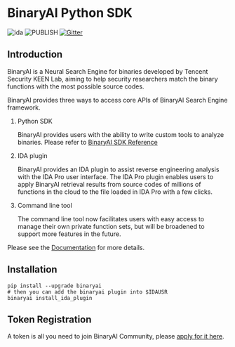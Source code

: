 # BinaryAI Python SDK

![ida](https://img.shields.io/badge/IDA->%3D7.3-brightgreen.svg)
![PUBLISH](https://github.com/binaryai/sdk/workflows/PUBLISH/badge.svg)
[![Gitter](https://badges.gitter.im/binaryai/community.svg)](https://gitter.im/binaryai/community?utm_source=badge&utm_medium=badge&utm_campaign=pr-badge)

## Introduction

BinaryAI is a Neural Search Engine for binaries developed by Tencent Security KEEN Lab, aiming to help security researchers match the binary functions with the most possible source codes.

BinaryAI provides three ways to access core APIs of BinaryAI Search Engine framework.

1. Python SDK

   BinaryAI provides users with the ability to write custom tools to analyze binaries. Please refer to [BinaryAI SDK Reference](https://binaryai.readthedocs.io/en/latest/binaryai.html#)

2. IDA plugin

   BinaryAI provides an IDA plugin to assist reverse engineering analysis with the IDA Pro user interface. The IDA Pro plugin enables users to apply BinaryAI retrieval results from source codes of millions of functions in the cloud to the file loaded in IDA Pro with a few clicks.

3. Command line tool

   The command line tool now facilitates users with easy access to manage their own private function sets,  but will be broadened to support more features in the future. 

Please see the [Documentation]( https://binaryai.readthedocs.io/ ) for more details.

## Installation

```shell
pip install --upgrade binaryai
# then you can add the binaryai plugin into $IDAUSR
binaryai install_ida_plugin
```

## Token Registration

A token is all you need to join BinaryAI Community, please [apply for it here](https://binaryai.tencent.com/apply-token).
